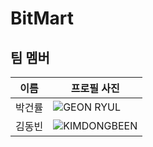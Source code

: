 # BitMart

## 팀 멤버

| 이름 | 프로필 사진 |
|------|--------------|
| 박건률 | ![GEON RYUL]([[https://github.com/johndoe.png](https://avatars.githubusercontent.com/u/109847507?v=4)](https://avatars.githubusercontent.com/u/109847507?v=4)) |
| 김동빈 | ![KIMDONGBEEN]([https://github.com/janesmith.png](https://avatars.githubusercontent.com/u/97274814?v=4)https://avatars.githubusercontent.com/u/97274814?v=4) |
